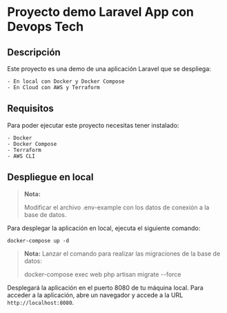 # Proyecto demo Laravel App con Devops Tech
## Descripción
Este proyecto es una demo de una aplicación Laravel que se despliega:

    - En local con Docker y Docker Compose
    - En Cloud con AWS y Terraform

## Requisitos
Para poder ejecutar este proyecto necesitas tener instalado:

    - Docker
    - Docker Compose
    - Terraform
    - AWS CLI

## Despliegue en local

> **Nota:**
>   
>   Modificar el archivo .env-example con los datos de conexión a la base de datos.
>

Para desplegar la aplicación en local, ejecuta el siguiente comando:

    docker-compose up -d
    
>
> **Nota:**
>    Lanzar el comando para realizar las migraciones de la base de datos:
>
>    docker-compose exec web php artisan migrate --force
>

Desplegará la aplicación en el puerto 8080 de tu máquina local.
Para acceder a la aplicación, abre un navegador y accede a la URL `http://localhost:8080`.